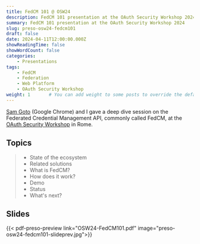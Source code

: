 ```yaml
---
title: FedCM 101 @ OSW24
description: FedCM 101 presentation at the OAuth Security Workshop 2024
summary: FedCM 101 presentation at the OAuth Security Workshop 2024
slug: preso-osw24-fedcm101
draft: false
date: 2024-04-11T12:00:00.000Z
showReadingTime: false
showWordCount: false
categories:
    - Presentations
tags:
    - FedCM
    - Federation
    - Web Platform
    - OAuth Security Workshop
weight: 1       # You can add weight to some posts to override the default sorting (date descending)
---
```


[Sam Goto](https://code.sgo.to/) (Google Chrome) and I gave a deep dive session on the Federated Credential Management API, commonly called FedCM, at the [OAuth Security Workshop](https://oauth.secworkshop.events/osw2024) in Rome.

## Topics

> - State of the ecosystem
> - Related solutions
> - What is FedCM?
> - How does it work?
> - Demo
> - Status
> - What's next?

## Slides

{{< pdf-preso-preview link="OSW24-FedCM101.pdf" image="preso-osw24-fedcm101-slideprev.jpg">}}
